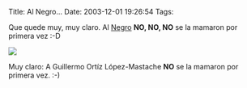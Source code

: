 Title: Al Negro...
Date: 2003-12-01 19:26:54
Tags: 

<p>Que quede muy, muy claro. Al <a href="mailto:guorloma@hotmail.com">Negro</a> <strong>NO, NO, NO</strong> se la mamaron por primera vez :-D

</p>
<img src="http://web.archive.org/web/20031226230140/http://www.damog.net/files/mamada.jpg"/><p>

Muy claro: A Guillermo Ortíz López-Mastache <strong>NO</strong> se la mamaron por primera vez. :-) </p>
